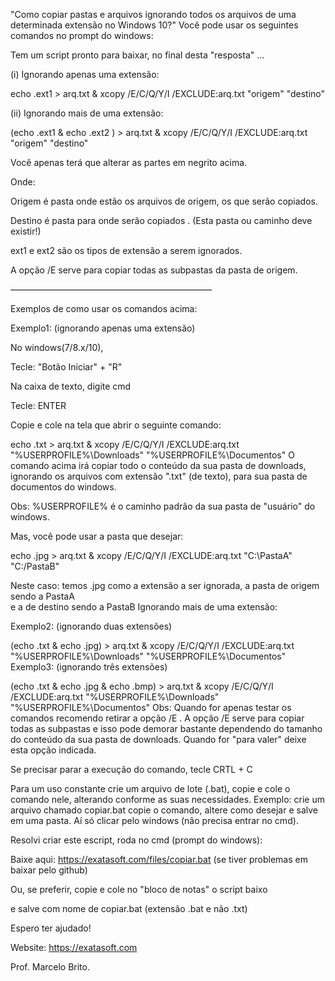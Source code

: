 "Como copiar pastas e arquivos ignorando todos os arquivos de uma determinada extensão no Windows 10?"
Você pode usar os seguintes comandos no prompt do windows:

Tem um script pronto para baixar, no final desta "resposta" …

(i) Ignorando apenas uma extensão:

echo .ext1 > arq.txt & xcopy /E/C/Q/Y/I /EXCLUDE:arq.txt "origem" "destino"

(ii) Ignorando mais de uma extensão:

(echo .ext1 & echo .ext2 ) > arq.txt & xcopy /E/C/Q/Y/I /EXCLUDE:arq.txt "origem" "destino"

Você apenas terá que alterar as partes em negrito acima.

Onde:

Origem é pasta onde estão os arquivos de origem, os que serão copiados.

Destino é pasta para onde serão copiados . (Esta pasta ou caminho deve existir!)

ext1 e ext2 são os tipos de extensão a serem ignorados.

A opção /E serve para copiar todas as subpastas da pasta de origem.

———————————————————————

Exemplos de como usar os comandos acima:

Exemplo1: (ignorando apenas uma extensão)

No windows(7/8.x/10),

Tecle: "Botão Iniciar" + "R"

Na caixa de texto, digite cmd

Tecle: ENTER

Copie e cole na tela que abrir o seguinte comando:

echo .txt > arq.txt & xcopy /E/C/Q/Y/I /EXCLUDE:arq.txt  "%USERPROFILE%\Downloads"  "%USERPROFILE%\Documentos" 
O comando acima irá copiar todo o conteúdo da sua pasta de downloads, ignorando os arquivos com extensão ".txt" (de texto), para sua pasta de documentos do windows.

Obs: %USERPROFILE% é o caminho padrão da sua pasta de "usuário" do windows.

Mas, você pode usar a pasta que desejar:

echo .jpg > arq.txt & xcopy /E/C/Q/Y/I /EXCLUDE:arq.txt  "C:\PastaA"  "C:/PastaB"  
 
Neste caso: temos .jpg como a extensão a ser ignorada, 
            a pasta de origem sendo a PastaA  
            e a de destino sendo a PastaB 
Ignorando mais de uma extensão:

Exemplo2: (ignorando duas extensões)

(echo .txt & echo .jpg) > arq.txt & xcopy /E/C/Q/Y/I /EXCLUDE:arq.txt  "%USERPROFILE%\Downloads"  "%USERPROFILE%\Documentos" 
Exemplo3: (ignorando três extensões)

(echo .txt & echo .jpg & echo .bmp) > arq.txt & xcopy /E/C/Q/Y/I /EXCLUDE:arq.txt  "%USERPROFILE%\Downloads"  "%USERPROFILE%\Documentos" 
Obs: Quando for apenas testar os comandos recomendo retirar a opção /E . A opção /E serve para copiar todas as subpastas e isso pode demorar bastante dependendo do tamanho do conteúdo da sua pasta de downloads. Quando for "para valer" deixe esta opção indicada.

Se precisar parar a execução do comando, tecle CRTL + C

Para um uso constante crie um arquivo de lote (.bat), copie e cole o comando nele, alterando conforme as suas necessidades. Exemplo: crie um arquivo chamado copiar.bat copie o comando, altere como desejar e salve em uma pasta. Aí só clicar pelo windows (não precisa entrar no cmd).

Resolvi criar este escript, roda no cmd (prompt do windows):

Baixe aqui: https://exatasoft.com/files/copiar.bat (se tiver problemas em baixar pelo github)

Ou, se preferir, copie e cole no "bloco de notas" o script baixo

e salve com nome de copiar.bat (extensão .bat e não .txt)

Espero ter ajudado!

Website: https://exatasoft.com

Prof. Marcelo Brito. 
